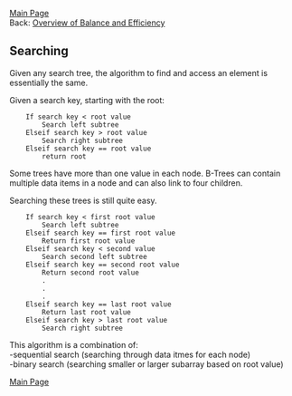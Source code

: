 <a href="home.html">Main Page</a>  
Back: <a href="bst_overview.html">Overview of Balance and Efficiency</a>

## Searching

Given any search tree, the algorithm to find and access an element is essentially the same.  

Given a search key, starting with the root:

		If search key < root value  
			Search left subtree  
		Elseif search key > root value  
			Search right subtree  
		Elseif search key == root value  
			return root

Some trees have more than one value in each node. B-Trees can contain multiple data items in a node and can also link to four children.  

Searching these trees is still quite easy.

		If search key < first root value  
			Search left subtree  
		Elseif search key == first root value  
			Return first root value  
		Elseif search key < second value  
			Search second left subtree  
		Elseif search key == second root value  
			Return second root value  
			.  
			.  
			.  
		Elseif search key == last root value  
			Return last root value  
		Elseif search key > last root value  
			Search right subtree  


This algorithm is a combination of:  
-sequential search (searching through data itmes for each node)  
-binary search (searching smaller or larger subarray based on root value)  

<a href="home.html">Main Page</a>  




<style type="text/css" rel="stylesheet">

img[src~="th"] {
   width:150px;
}
img[src~="thl"] {
	width:225px;
}
img[src~="bordered"] {
   border: 1px solid black;
}
img[src~="md"] {
   width:350px;
}
img[src~="mdl"] {
	width:500px;
}
img[src~="large"] {
   width:700px;
}
</style>